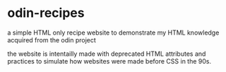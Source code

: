 # odin-recipes
a simple HTML only recipe website to demonstrate my HTML knowledge acquired from the odin project

the website is intentailly made with deprecated HTML attributes and practices to simulate how websites were made before CSS in the 90s.
